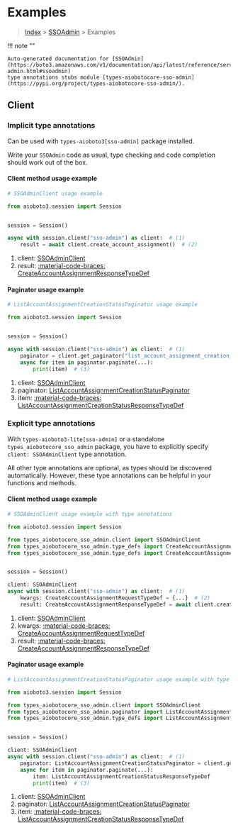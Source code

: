 # Examples

> [Index](../README.md) > [SSOAdmin](./README.md) > Examples

!!! note ""

    Auto-generated documentation for [SSOAdmin](https://boto3.amazonaws.com/v1/documentation/api/latest/reference/services/sso-admin.html#ssoadmin)
    type annotations stubs module [types-aiobotocore-sso-admin](https://pypi.org/project/types-aiobotocore-sso-admin/).

## Client

### Implicit type annotations

Can be used with `types-aioboto3[sso-admin]` package installed.

Write your `SSOAdmin` code as usual,
type checking and code completion should work out of the box.



#### Client method usage example

```python
# SSOAdminClient usage example

from aioboto3.session import Session


session = Session()

async with session.client("sso-admin") as client:  # (1)
    result = await client.create_account_assignment()  # (2)
```

1. client: [SSOAdminClient](./client.md)
2. result: [:material-code-braces: CreateAccountAssignmentResponseTypeDef](./type_defs.md#createaccountassignmentresponsetypedef)



#### Paginator usage example

```python
# ListAccountAssignmentCreationStatusPaginator usage example

from aioboto3.session import Session


session = Session()

async with session.client("sso-admin") as client:  # (1)
    paginator = client.get_paginator("list_account_assignment_creation_status")  # (2)
    async for item in paginator.paginate(...):
        print(item)  # (3)
```

1. client: [SSOAdminClient](./client.md)
2. paginator: [ListAccountAssignmentCreationStatusPaginator](./paginators.md#listaccountassignmentcreationstatuspaginator)
3. item: [:material-code-braces: ListAccountAssignmentCreationStatusResponseTypeDef](./type_defs.md#listaccountassignmentcreationstatusresponsetypedef)




### Explicit type annotations

With `types-aioboto3-lite[sso-admin]`
or a standalone `types_aiobotocore_sso_admin` package, you have to explicitly specify
`client: SSOAdminClient` type annotation.

All other type annotations are optional, as types should be discovered automatically.
However, these type annotations can be helpful in your functions and methods.


#### Client method usage example

```python
# SSOAdminClient usage example with type annotations

from aioboto3.session import Session

from types_aiobotocore_sso_admin.client import SSOAdminClient
from types_aiobotocore_sso_admin.type_defs import CreateAccountAssignmentResponseTypeDef
from types_aiobotocore_sso_admin.type_defs import CreateAccountAssignmentRequestTypeDef


session = Session()

client: SSOAdminClient
async with session.client("sso-admin") as client:  # (1)
    kwargs: CreateAccountAssignmentRequestTypeDef = {...}  # (2)
    result: CreateAccountAssignmentResponseTypeDef = await client.create_account_assignment(**kwargs)  # (3)
```

1. client: [SSOAdminClient](./client.md)
2. kwargs: [:material-code-braces: CreateAccountAssignmentRequestTypeDef](./type_defs.md#createaccountassignmentrequesttypedef)
3. result: [:material-code-braces: CreateAccountAssignmentResponseTypeDef](./type_defs.md#createaccountassignmentresponsetypedef)



#### Paginator usage example

```python
# ListAccountAssignmentCreationStatusPaginator usage example with type annotations

from aioboto3.session import Session

from types_aiobotocore_sso_admin.client import SSOAdminClient
from types_aiobotocore_sso_admin.paginator import ListAccountAssignmentCreationStatusPaginator
from types_aiobotocore_sso_admin.type_defs import ListAccountAssignmentCreationStatusResponseTypeDef


session = Session()

client: SSOAdminClient
async with session.client("sso-admin") as client:  # (1)
    paginator: ListAccountAssignmentCreationStatusPaginator = client.get_paginator("list_account_assignment_creation_status")  # (2)
    async for item in paginator.paginate(...):
        item: ListAccountAssignmentCreationStatusResponseTypeDef
        print(item)  # (3)
```

1. client: [SSOAdminClient](./client.md)
2. paginator: [ListAccountAssignmentCreationStatusPaginator](./paginators.md#listaccountassignmentcreationstatuspaginator)
3. item: [:material-code-braces: ListAccountAssignmentCreationStatusResponseTypeDef](./type_defs.md#listaccountassignmentcreationstatusresponsetypedef)





